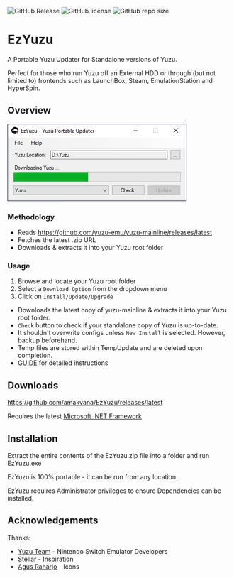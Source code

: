 ![GitHub Release](https://img.shields.io/github/v/release/amakvana/EzYuzu?style=for-the-badge&logo=appveyor)
![GitHub license](https://img.shields.io/github/license/amakvana/EzYuzu?style=for-the-badge&logo=appveyor)
![GitHub repo size](https://img.shields.io/github/repo-size/amakvana/EzYuzu?style=for-the-badge&logo=appveyor)

# EzYuzu
A Portable Yuzu Updater for Standalone versions of Yuzu. 

Perfect for those who run Yuzu off an External HDD or through (but not limited to) frontends  such as LaunchBox, Steam, EmulationStation and HyperSpin.   

## Overview
![EzYuzu](images/ezyuzu.png)

### Methodology 
* Reads https://github.com/yuzu-emu/yuzu-mainline/releases/latest
* Fetches the latest .zip URL
* Downloads & extracts it into your Yuzu root folder

### Usage 
1. Browse and locate your Yuzu root folder
2. Select a `Download Option` from the dropdown menu
3. Click on ```Install/Update/Upgrade``` 

* Downloads the latest copy of yuzu-mainline & extracts it into your Yuzu root folder.
* `Check` button to check if your standalone copy of Yuzu is up-to-date.
* It shouldn't overwrite configs unless `New Install` is selected. However, backup beforehand. 
* Temp files are stored within TempUpdate and are deleted upon completion.
* [GUIDE](https://github.com/amakvana/EzYuzu/blob/master/GUIDE.md) for detailed instructions

## Downloads
https://github.com/amakvana/EzYuzu/releases/latest

Requires the latest [Microsoft .NET Framework](https://go.microsoft.com/fwlink/?linkid=2088631)

## Installation
Extract the entire contents of the EzYuzu.zip file into a folder and run EzYuzu.exe 

EzYuzu is 100% portable - it can be run from any location.

EzYuzu requires Administrator privileges to ensure Dependencies can be installed.

## Acknowledgements
Thanks:
* [Yuzu Team](https://yuzu-emu.org/) - Nintendo Switch Emulator Developers 
* [Stellar](https://github.com/StellarUpdater/Stellar) - Inspiration
* [Agus Raharjo](https://www.iconfinder.com/agusraharj) - Icons
